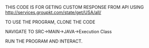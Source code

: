 THIS CODE IS FOR GETING CUSTOM RESPONSE FROM API USING http://services.groupkt.com/state/get/USA/all/ 

TO USE THE PROGRAM, CLONE THE CODE

NAVIGATE TO SRC->MAIN->JAVA->Execution Class

RUN THE PROGRAM AND INTERACT.
